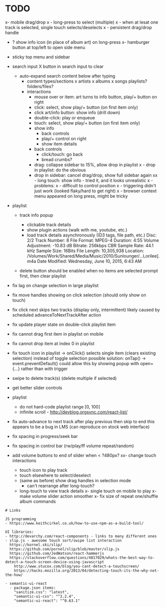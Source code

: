 # TODO

x- mobile drag/drop
x  - long-press to select (multiple)
x    - when at lesat one track is selected, single touch selects/deselects
x  - persistent drag/drop handle
  - ? show info icon (in place of album art) on long-press
x- hamburger button at top/left to open side menu
  - sticky top menu and sidebar
  - search input
      X button in search input to clear
    - auto-expand search content below after typing
      - content types/sections
x        artists
x        albums
x        songs
        playlists?
        folders/files?
      - interactions
        - mouse over or item: art turns to info button, play/+ button on right
        - click: select, show play/+ button (on first item only)
        - click art/info button: show info (drill down)
        - double-click: play or enqueue
        - touch: select, show play/+ button (on first item only)
        - show info
          - back controls
          - play/+ control on right
          - show item details
        - back controls
          - click/touch: go back
          - bread crumbs?
        - drag: collapse sidebar to 15%, allow drop in playlist
x        - drop in playlist: do the obvious
        - drop in sidebar: cancel drag/drop, show full sidebar again
xx        - long touch: show info - tried it, and it looks unrealistic
x          - problems:
x            - difficult to control position
x            - triggering didn't just work (looked flaky/hard to get right)
x            - browser context menu appeared on long press, might be tricky

- playlist
  - track info popup
    - clickable track details
    - show plugin actions (walk with me, youtube, etc.)
    - load track details asynchronously (ID3 tags, file path, etc.)
      Disc: 2/2
      Track Number: 8
      File Format: MPEG-4
      Duration: 4:55
      Volume Adjustment: -10.83 dB
      Bitrate: 256kbps CBR
      Sample Rate: 44.1 kHz
      Sample Size: 16Bits
      File Length: 10,305,938
      Location: /Volumes/Work/Shared/Media/Music/2010/Sunlounger/...Lorilee].m4a
      Date Modified: Wednesday, June 10, 2015, 6:43 AM

  - delete button should be enabled when no items are selected
    prompt first, then clear playlist

- fix lag on change selection in large playlist
- fix move handles showing on click selection (should only show on touch)
- fix click next skips two tracks (display only, intermittent)
  likely caused by scheduled advanceToNextTrackAfter action
- fix update player state on double-click playlist item
- fix cannot drag first item in playlist on mobile
- fix cannot drop item at index 0 in playlist
- fix touch icon in playlist -> onClick() selects single item (clears existing
  selection) instead of toggle selection
  possible solution:
    onTap() -> event.preventDefault()
    could allow this by showing popup with open={...} rather than with trigger
- swipe to delete track(s) (delete multiple if selected)
- get better slider controls
- playlist
  - do not hard-code playlist range [0, 100]
  - infinite scroll - http://devblog.orgsync.com/react-list/
- fix auto-advance to next track after play previous then skip to end
  this appears to be a bug in LMS (can reproduce on stock web interface)
- fix spacing in progress/seek bar
- fix spacing in control bar (rw/play/ff volume repeat/random)
- add volume buttons to end of slider when < ?480px?
xx- change touch interactions
  - touch icon to play track
  - touch elsewhere to select/deselect
  - (same as before) show drag handles in selection mode
    - can't rearrange after long-touch?
  - long-touch to view track details
x- single touch on mobile to play
x- make volume slider action smoother
x- fix size of repeat one/shuffle album commands

~~~~~~~~~~~~~~~~~~~~~~~~~~~~~~~~~~~~~~~~~~~~~~~~~~~~~~~~~~~~~~~~~~~~~~~~~~~~~~~~
# Links

JS programming
- https://www.keithcirkel.co.uk/how-to-use-npm-as-a-build-tool/  

UI libraries:
- http://devarchy.com/react-components - links to many different ones
- slip.js - awesome touch sort/swipe list interaction
  https://kornel.ski/slip/
  https://github.com/pornel/slip/blob/master/slip.js
  https://github.com/JedWatson/react-hammerjs
  https://stackoverflow.com/questions/4817029/whats-the-best-way-to-detect-a-touch-screen-device-using-javascript
    http://www.stucox.com/blog/you-cant-detect-a-touchscreen/
    https://hacks.mozilla.org/2013/04/detecting-touch-its-the-why-not-the-how/

- semantic-ui-react
  - package.json items:
    "sanitize.css": "latest",
    "semantic-ui-css": "^2.2.4",
    "semantic-ui-react": "^0.63.1"
